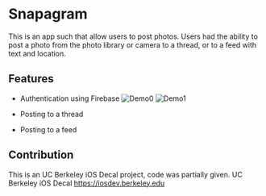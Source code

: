 # Snapagram
This is an app such that allow users to post photos. Users had the ability to post a photo from the photo library or camera to a thread, or to a feed with text and location.
## Features

- Authentication using Firebase
![Demo0](https://github.com/rexhanh/Snapagram/tree/master/Demo/demo0.gif)
![Demo1](https://github.com/rexhanh/Snapagram/tree/master/Demo/demo1.gif)
- Posting to a thread

- Posting to a feed

## Contribution
This is an UC Berkeley iOS Decal project, code was partially given.
UC Berkeley iOS Decal
https://iosdev.berkeley.edu
